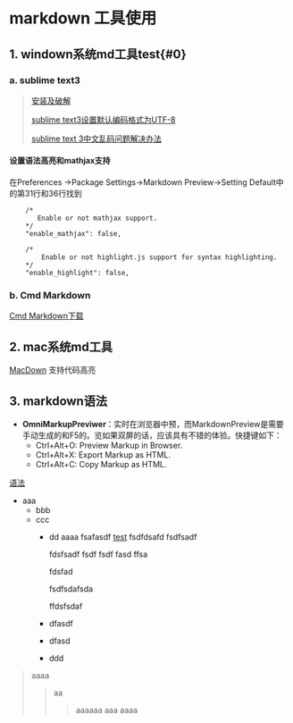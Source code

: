 # markdown 工具使用

## 1. windown系统md工具test{#0}

### a. sublime text3 

>   [安装及破解](http://blog.csdn.net/k_men/article/details/54980949/)
>   
>   [sublime text3设置默认编码格式为UTF-8](http://blog.csdn.net/kongguyoulan523/article/details/51145727)
>   
>   [sublime text 3中文乱码问题解决办法](http://blog.csdn.net/qq_16255321/article/details/46459625)

#### 设置语法高亮和mathjax支持 
在Preferences ->Package Settings->Markdown Preview->Setting Default中的第31行和36行找到
```
    /*
       Enable or not mathjax support.
    */
    "enable_mathjax": false,

    /*
        Enable or not highlight.js support for syntax highlighting.
    */
    "enable_highlight": false,
```


### b. Cmd Markdown
[Cmd Markdown下载](https://www.zybuluo.com/cmd/)




## 2. mac系统md工具
   [MacDown](http://macdown.uranusjr.com/)  支持代码高亮



## 3. markdown语法

- **OmniMarkupPreviwer**：实时在浏览器中预，而MarkdownPreview是需要手动生成的和F5的。览如果双屏的话，应该具有不错的体验。快捷键如下：
    - Ctrl+Alt+O: Preview Markup in Browser.
    - Ctrl+Alt+X: Export Markup as HTML.
    - Ctrl+Alt+C: Copy Markup as HTML.

   

[语法](http://blog.leanote.com/post/freewalk/Markdown-语法手册/)

- aaa
    - bbb
    - ccc
        - dd
            aaaa fsafasdf [test](#0)
            fsdfdsafd
            fsdfsadf

            fdsfsadf
            fsdf
            fsdf
            fasd
            ffsa

            fdsfad

            fsdfsdafsda
            
            ffdsfsdaf
        - dfasdf
        - dfasd
        - ddd



> aaaa
>>  aa
>>>aaaaaa
>aaa
>>aaaa



